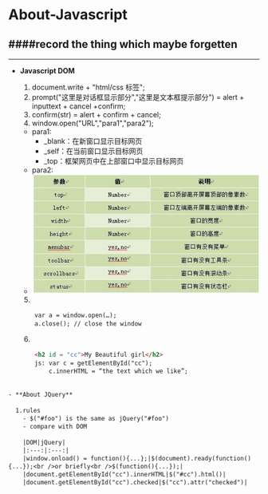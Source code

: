 # About-Javascript
####record the thing which maybe forgetten
--------------------------------------

--------------------------------------

- **Javascript DOM**

  1.	document.write + "html/css 标签";
  2.	prompt("这里是对话框显示部分","这里是文本框提示部分") = alert + inputtext + cancel +confirm;
  3.	confirm(str) = alert + confirm + cancel;
  4.	window.open("URL","para1","para2");
    - para1:
	    - _blank：在新窗口显示目标网页
	    - _self：在当前窗口显示目标网页
	    - _top：框架网页中在上部窗口中显示目标网页
    - para2:
    - ![github](./1.jpg) 
  5.	
  ```html
      var a = window.open(…);
      a.close(); // close the window
  ```
  6.	
  ```html
      <h2 id = "cc">My Beautiful girl</h2>
      js: var c = getElementById("cc");
          c.innerHTML = “the text which we like”;
```

- **About JQuery**

  1.rules
  	- $("#foo") is the same as jQuery("#foo")
  	- compare with DOM

  	|DOM|jQuery|
	|:---:|:---:|
	|window.onload() = function(){...};|$(document).ready(function(){...});<br />or briefly<br />$(function(){...});|
	|document.getElementById("cc").innerHTML|$("#cc").html()|
	|document.getElementById("cc").checked|$("cc").attr("checked")|
